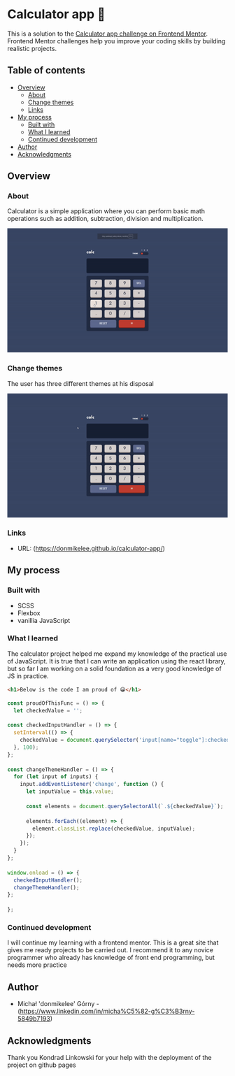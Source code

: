# Calculator app 📐

This is a solution to the [Calculator app challenge on Frontend Mentor](https://www.frontendmentor.io/challenges/calculator-app-9lteq5N29). Frontend Mentor challenges help you improve your coding skills by building realistic projects.

## Table of contents

- [Overview](#overview)
  - [About](#aboutapp)
  - [Change themes](#changethemes)
  - [Links](#links)
- [My process](#my-process)
  - [Built with](#built-with)
  - [What I learned](#what-i-learned)
  - [Continued development](#continued-development)
- [Author](#author)
- [Acknowledgments](#acknowledgments)


## Overview

### About

Calculator is a simple application where you can perform basic math operations such as addition, subtraction, division and multiplication.

![](./gifs/gif1.gif)

### Change themes

The user has three different themes at his disposal

![](./gifs/gif2.gif)

### Links

- URL: (https://donmikelee.github.io/calculator-app/)

## My process

### Built with

- SCSS 
- Flexbox
- vanillia JavaScript


### What I learned

The calculator project helped me expand my knowledge of the practical use of JavaScript. It is true that I can write an application using the react library, but so far I am working on a solid foundation as a very good knowledge of JS in practice.


```html
<h1>Below is the code I am proud of 😀</h1>
```

```js
const proudOfThisFunc = () => {
  let checkedValue = '';

const checkedInputHandler = () => {
  setInterval(() => {
    checkedValue = document.querySelector('input[name="toggle"]:checked').value;
  }, 100);
};

const changeThemeHandler = () => {
  for (let input of inputs) {
    input.addEventListener('change', function () {
      let inputValue = this.value;

      const elements = document.querySelectorAll(`.${checkedValue}`);

      elements.forEach((element) => {
        element.classList.replace(checkedValue, inputValue);
      });
    });
  }
};

window.onload = () => {
  checkedInputHandler();
  changeThemeHandler();
};

};
```

### Continued development

I will continue my learning with a frontend mentor. This is a great site that gives me ready projects to be carried out. I recommend it to any novice programmer who already has knowledge of front end programming, but needs more practice


## Author

- Michał 'donmikelee' Górny - (https://www.linkedin.com/in/micha%C5%82-g%C3%B3rny-5849b7193)


## Acknowledgments

Thank you Kondrad Linkowski for your help with the deployment of the project on github pages


